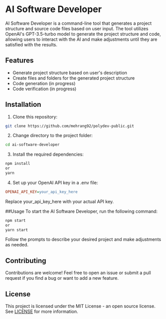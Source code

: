 # AI Software Developer

AI Software Developer is a command-line tool that generates a project structure and source code files based on user input. The tool utilizes OpenAI's GPT-3.5-turbo model to generate the project structure and code, allowing users to interact with the AI and make adjustments until they are satisfied with the results.

## Features

- Generate project structure based on user's description
- Create files and folders for the generated project structure
- Code generation (in progress)
- Code verification (in progress)

## Installation

1. Clone this repository:

```bash
git clone https://github.com/mehrang92/polydev-public.git
```

2. Change directory to the project folder:

```bash
cd ai-software-developer
```

3. Install the required dependencies:

```bash
npm install
or
yarn
```

4. Set up your OpenAI API key in a .env file:

```ini
OPENAI_API_KEY=your_api_key_here
```

Replace your_api_key_here with your actual API key.

##Usage
To start the AI Software Developer, run the following command:

```bash
npm start
or
yarn start
```

Follow the prompts to describe your desired project and make adjustments as needed.

## Contributing

Contributions are welcome! Feel free to open an issue or submit a pull request if you find a bug or want to add a new feature.

## License

This project is licensed under the MIT License - an open source license. See [LICENSE](LICENSE) for more information.
